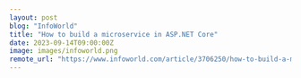 ```yaml
---
layout: post
blog: "InfoWorld"
title: "How to build a microservice in ASP.NET Core"
date: 2023-09-14T09:00:00Z
image: images/infoworld.png
remote_url: "https://www.infoworld.com/article/3706250/how-to-build-a-microservice-in-aspnet-core.html#tk.rss_applicationdevelopment"
---
```

